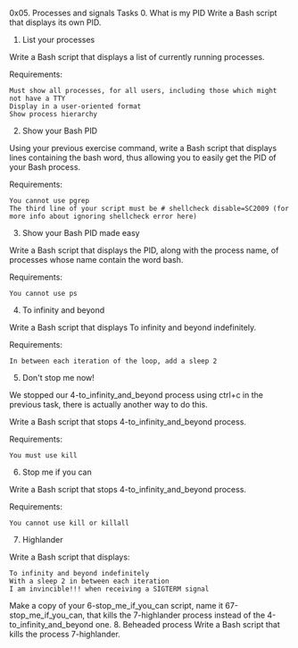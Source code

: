 0x05. Processes and signals
Tasks
0. What is my PID
Write a Bash script that displays its own PID.
1. List your processes

Write a Bash script that displays a list of currently running processes.

Requirements:

    Must show all processes, for all users, including those which might not have a TTY
    Display in a user-oriented format
    Show process hierarchy

2. Show your Bash PID

Using your previous exercise command, write a Bash script that displays lines containing the bash word, thus allowing you to easily get the PID of your Bash process.

Requirements:

    You cannot use pgrep
    The third line of your script must be # shellcheck disable=SC2009 (for more info about ignoring shellcheck error here)

3. Show your Bash PID made easy

Write a Bash script that displays the PID, along with the process name, of processes whose name contain the word bash.

Requirements:

    You cannot use ps

4. To infinity and beyond

Write a Bash script that displays To infinity and beyond indefinitely.

Requirements:

    In between each iteration of the loop, add a sleep 2

5. Don't stop me now!

We stopped our 4-to_infinity_and_beyond process using ctrl+c in the previous task, there is actually another way to do this.

Write a Bash script that stops 4-to_infinity_and_beyond process.

Requirements:

    You must use kill

6. Stop me if you can

Write a Bash script that stops 4-to_infinity_and_beyond process.

Requirements:

    You cannot use kill or killall

7. Highlander

Write a Bash script that displays:

    To infinity and beyond indefinitely
    With a sleep 2 in between each iteration
    I am invincible!!! when receiving a SIGTERM signal

Make a copy of your 6-stop_me_if_you_can script, name it 67-stop_me_if_you_can, that kills the 7-highlander process instead of the 4-to_infinity_and_beyond one.
8. Beheaded process
Write a Bash script that kills the process 7-highlander.
